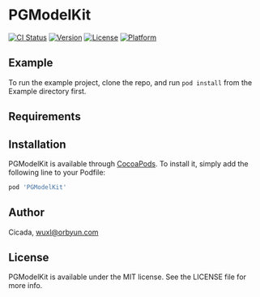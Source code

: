 # PGModelKit

[![CI Status](https://img.shields.io/travis/Cicada/PGModelKit.svg?style=flat)](https://travis-ci.org/Cicada/PGModelKit)
[![Version](https://img.shields.io/cocoapods/v/PGModelKit.svg?style=flat)](https://cocoapods.org/pods/PGModelKit)
[![License](https://img.shields.io/cocoapods/l/PGModelKit.svg?style=flat)](https://cocoapods.org/pods/PGModelKit)
[![Platform](https://img.shields.io/cocoapods/p/PGModelKit.svg?style=flat)](https://cocoapods.org/pods/PGModelKit)

## Example

To run the example project, clone the repo, and run `pod install` from the Example directory first.

## Requirements

## Installation

PGModelKit is available through [CocoaPods](https://cocoapods.org). To install
it, simply add the following line to your Podfile:

```ruby
pod 'PGModelKit'
```

## Author

Cicada, wuxl@orbyun.com

## License

PGModelKit is available under the MIT license. See the LICENSE file for more info.
